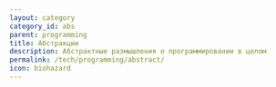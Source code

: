```yaml
---
layout: category
category_id: abs
parent: programming
title: Абстракции
description: Абстрактные размышления о программировании в целом
permalink: /tech/programming/abstract/
icon: biohazard
---
```

